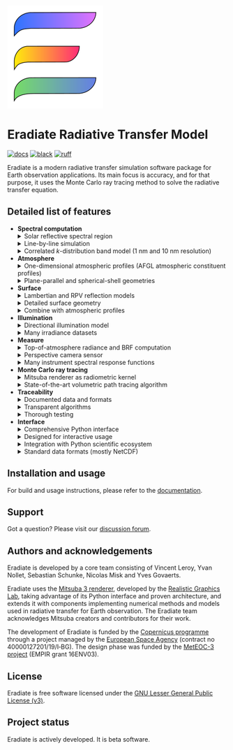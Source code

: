 ![Eradiate logo](docs/fig/eradiate-logo.svg "Eradiate — A new-generation radiative transfer simulation package")

# Eradiate Radiative Transfer Model

[![docs][rtd-badge]][rtd-url]
[![black][black-badge]][black-url]
[![ruff][ruff-badge]][ruff-url]

[rtd-badge]: https://img.shields.io/readthedocs/eradiate?logo=readthedocs&logoColor=white&style=flat-square
[rtd-url]: https://eradiate.readthedocs.io/en/latest/
[black-badge]: https://img.shields.io/badge/code%20style-black-000000.svg?style=flat-square
[black-url]: https://github.com/psf/black/
[ruff-badge]: https://img.shields.io/badge/%E2%9A%A1%EF%B8%8F-ruff-red?style=flat-square
[ruff-url]: https://ruff.rs

Eradiate is a modern radiative transfer simulation software package for Earth
observation applications. Its main focus is accuracy, and for that purpose, it
uses the Monte Carlo ray tracing method to solve the radiative transfer
equation.

## Detailed list of features

<ul>
  <li><strong>Spectral computation</strong>

  <details>
  <summary>
  Solar reflective spectral region
  </summary>
  Eradiate ships spectral data within from 280 nm to 2400 nm. This range can be
  extended with additional data (just ask for it!).
  </details>

  <details>
  <summary>
  Line-by-line simulation
  </summary>
  These are true monochromatic simulations (as opposed to narrow band
  simulations).
  </details>

  <details>
  <summary>
  Correlated <em>k</em>-distribution band model (1 nm and 10 nm resolution)
  </summary>
  This method achieves compromise between performance and accuracy for the
  simulation of absorption by gases.
  </details>
  </li>

  <li><strong>Atmosphere</strong>

  <details>
  <summary>
  One-dimensional atmospheric profiles (AFGL atmospheric constituent
  profiles)
  </summary>
  These profiles are available in CKD mode only (the monochromatic mode uses
  the simpler U.S. Standard Atmosphere (1976) model).
  </details>

  <details>
  <summary>
  Plane-parallel and spherical-shell geometries
  </summary>
  This allows for more accurate results at high illumination and viewing
  angles.
  </details>
  </li>

  <li><strong>Surface</strong>

  <details>
  <summary>
  Lambertian and RPV reflection models
  </summary>
  Model parameters can be varied against the spectral dimensions.
  </details>

  <details>
  <summary>
  Detailed surface geometry
  </summary>
  Add a discrete canopy model (either disk-based abstract models, or more
  realistic mesh-based models).
  </details>

  <details>
  <summary>
  Combine with atmospheric profiles
  </summary>
  Your discrete canopy can be integrated within a scene featuring a 1D
  atmosphere model in a fully coupled simulation.
  </details>
  </li>

  <li><strong>Illumination</strong>

  <details>
  <summary>
  Directional illumination model
  </summary>
  An ideal illumination model with a Delta angular distribution.
  </details>

  <details>
  <summary>
  Many irradiance datasets
  </summary>
  Pick your favourite—or bring your own.
  </details>
  </li>

  <li><strong>Measure</strong>

  <details>
  <summary>
  Top-of-atmosphere radiance and BRF computation
  </summary>
  An ideal model suitable for satellite data simulation.
  </details>

  <details>
  <summary>
  Perspective camera sensor
  </summary>
  Greatly facilitates scene setup: inspecting the scene is very easy.
  </details>

  <details>
  <summary>
  Many instrument spectral response functions
  </summary>
  Our SRF data is very close to the original data, and we provide advice to
  further clean up the data, trading off accuracy for performance.
  </details>
  </li>

  <li><strong>Monte Carlo ray tracing</strong>

  <details>
  <summary>
  Mitsuba renderer as radiometric kernel
  </summary>
  We leverage the advanced Python API of this cutting-edge C++ rendering
  library.
  </details>

  <details>
  <summary>
  State-of-the-art volumetric path tracing algorithm
  </summary>
  Mitsuba ships a null-collision-based volumetric path tracer which performs
  well in the cases Eradiate is used for.
  </details>
  </li>

  <li><strong>Traceability</strong>

  <details>
  <summary>
  Documented data and formats
  </summary>
  We explain where our data comes from and how users can build their own data
  in a format compatible with Eradiate's input.
  </details>

  <details>
  <summary>
  Transparent algorithms
  </summary>
  Our algorithms are researched and documented, and their implementation is
  open-source.
  </details>

  <details>
  <summary>
  Thorough testing
  </summary>
  Eradiate is shipped with a large unit testing suite and benchmarked
  periodically against community-established reference simulation software.
  </details>
  </li>

  <li><strong>Interface</strong>

  <details>
  <summary>
  Comprehensive Python interface
  </summary>
  Abstractions are derived from computer graphics and Earth observation and
  are designed to feel natural to EO scientists.
  </details>

  <details>
  <summary>
  Designed for interactive usage
  </summary>
  Jupyter notebooks are now an essential tool in the digital scientific
  workflow.
  </details>

  <details>
  <summary>
  Integration with Python scientific ecosystem
  </summary>
  The implementation is done using the Scientific Python stack.
  </details>

  <details>
  <summary>
  Standard data formats (mostly NetCDF)
  </summary>
  Eradiate uses predominantly xarray data structures for I/O.
  </details>
  </li>
</ul>

## Installation and usage

For build and usage instructions, please refer to the
[documentation](https://eradiate.readthedocs.org).

## Support

Got a question? Please visit our
[discussion forum](https://github.com/eradiate/eradiate/discussions).

## Authors and acknowledgements

Eradiate is developed by a core team consisting of Vincent Leroy, Yvan Nollet,
Sebastian Schunke, Nicolas Misk and Yves Govaerts.

Eradiate uses the
[Mitsuba 3 renderer](https://github.com/mitsuba-renderer/mitsuba3), developed by
the [Realistic Graphics Lab](https://rgl.epfl.ch/),
taking advantage of its Python interface and proven architecture, and extends it
with components implementing numerical methods and models used in radiative
transfer for Earth observation. The Eradiate team acknowledges Mitsuba creators
and contributors for their work.

The development of Eradiate is funded by the
[Copernicus programme](https://www.copernicus.eu/) through a project managed by
the [European Space Agency](http://www.esa.int/) (contract no
40000127201/19/I‑BG).
The design phase was funded by the [MetEOC-3 project](http://www.meteoc.org/)
(EMPIR grant 16ENV03).

## License

Eradiate is free software licensed under the
[GNU Lesser General Public License (v3)](./LICENSE).

## Project status

Eradiate is actively developed. It is beta software.
